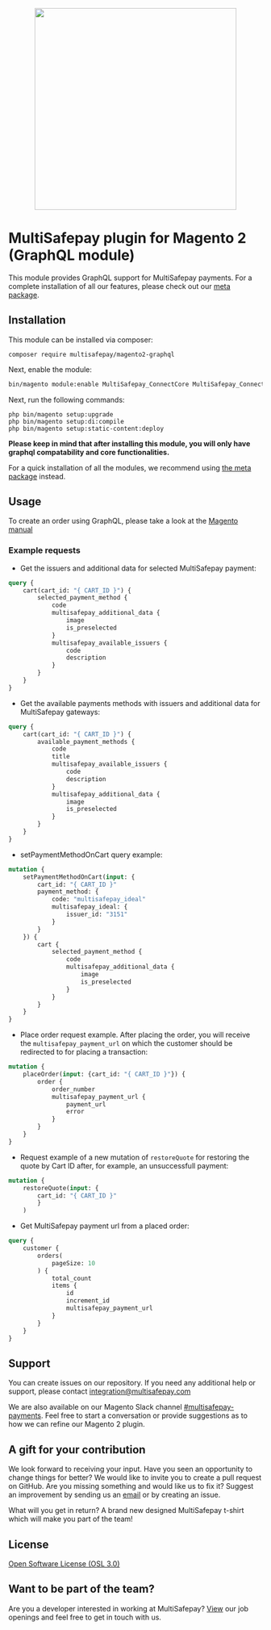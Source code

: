 <p align="center">
  <img src="https://camo.githubusercontent.com/517483ae0eaba9884f397e9af1c4adc7bbc231575ac66cc54292e00400edcd10/68747470733a2f2f7777772e6d756c7469736166657061792e636f6d2f66696c6561646d696e2f74656d706c6174652f696d672f6d756c7469736166657061792d6c6f676f2d69636f6e2e737667" width="400px" position="center">
</p>

# MultiSafepay plugin for Magento 2 (GraphQL module)

This module provides GraphQL support for MultiSafepay payments.
For a complete installation of all our features, please check out our [meta package](https://github.com/MultiSafepay/magento2/).

## Installation

This module can be installed via composer:

```shell
composer require multisafepay/magento2-graphql
```

Next, enable the module:
```bash
bin/magento module:enable MultiSafepay_ConnectCore MultiSafepay_ConnectFrontend MultiSafepay_ConnectAdminhtml MultiSafepay_ConnectGraphQl
```

Next, run the following commands:
```shell
php bin/magento setup:upgrade
php bin/magento setup:di:compile
php bin/magento setup:static-content:deploy
```

**Please keep in mind that after installing this module, you will only have graphql compatability and core functionalities.**

For a quick installation of all the modules, we recommend using [the meta package](https://github.com/MultiSafepay/magento2) instead.

## Usage
To create an order using GraphQL, please take a look at the [Magento manual](https://devdocs.magento.com/guides/v2.4/graphql/tutorials/checkout/index.html)

### Example requests
- Get the issuers and additional data for selected MultiSafepay payment:
```graphql
query {
    cart(cart_id: "{ CART_ID }") {
        selected_payment_method {
            code
            multisafepay_additional_data {
                image
                is_preselected
            }
            multisafepay_available_issuers {
                code
                description
            }
        }
    }
}

```
- Get the available payments methods with issuers and additional data for MultiSafepay gateways:
```graphql
query {
    cart(cart_id: "{ CART_ID }") {
        available_payment_methods {
            code
            title
            multisafepay_available_issuers {
                code
                description
            }
            multisafepay_additional_data {
                image
                is_preselected
            }
        }
    }
}
```
- setPaymentMethodOnCart query example:
```graphql
mutation {
    setPaymentMethodOnCart(input: {
        cart_id: "{ CART_ID }"
        payment_method: {
            code: "multisafepay_ideal"
            multisafepay_ideal: {
                issuer_id: "3151"
            }
        }
    }) {
        cart {
            selected_payment_method {
                code
                multisafepay_additional_data {
                    image
                    is_preselected
                }
            }
        }
    }
}
```
- Place order request example. After placing the order, you will receive the `multisafepay_payment_url` on which the customer should be redirected to for placing a transaction:
```graphql
mutation {
    placeOrder(input: {cart_id: "{ CART_ID }"}) {
        order {
            order_number
            multisafepay_payment_url {
                payment_url
                error
            }
        }
    }
}
```
- Request example of a new mutation of `restoreQuote` for restoring the quote by Cart ID after, for example, an unsuccessfull payment:
```graphql
mutation {
    restoreQuote(input: {
        cart_id: "{ CART_ID }"
        } 
    )

```
- Get MultiSafepay payment url from a placed order: 
```graphql
query {
    customer {
        orders(
            pageSize: 10
        ) {
            total_count
            items {
                id
                increment_id
                multisafepay_payment_url
            }
        }
    }
}
```


## Support
You can create issues on our repository. If you need any additional help or support, please contact <a href="mailto:integration@multisafepay.com">integration@multisafepay.com</a>

We are also available on our Magento Slack channel [#multisafepay-payments](https://magentocommeng.slack.com/messages/multisafepay-payments/).
Feel free to start a conversation or provide suggestions as to how we can refine our Magento 2 plugin.

## A gift for your contribution
We look forward to receiving your input. Have you seen an opportunity to change things for better? We would like to invite you to create a pull request on GitHub.
Are you missing something and would like us to fix it? Suggest an improvement by sending us an [email](mailto:integration@multisafepay.com) or by creating an issue.

What will you get in return? A brand new designed MultiSafepay t-shirt which will make you part of the team!

## License
[Open Software License (OSL 3.0)](https://github.com/MultiSafepay/Magento2Msp/blob/master/LICENSE.md)

## Want to be part of the team?
Are you a developer interested in working at MultiSafepay? [View](https://www.multisafepay.com/careers/#jobopenings) our job openings and feel free to get in touch with us.
